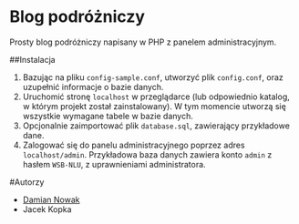 # Blog podróżniczy

Prosty blog podróżniczy napisany w PHP z panelem administracyjnym. 

##Instalacja
1. Bazując na pliku `config-sample.conf`, utworzyć plik `config.conf`, oraz uzupełnić informacje o bazie danych.
2. Uruchomić stronę `localhost` w przeglądarce (lub odpowiednio katalog, w którym projekt został zainstalowany). W tym momencie utworzą się wszystkie wymagane tabele w bazie danych.
3. Opcjonalnie zaimportować plik `database.sql`, zawierający przykładowe dane.
4. Zalogować się do panelu administracyjnego poprzez adres `localhost/admin`. Przykładowa baza danych zawiera konto `admin` z hasłem `WSB-NLU`, z uprawnieniami administratora.


#Autorzy
* [Damian Nowak](mailto:damiannowak42@gmail.com)
* Jacek Kopka